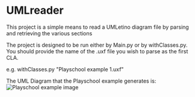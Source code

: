 # UMLreader
This project is a simple means to read a UMLetino diagram file by parsing and retrieving the various sections

The project is designed to be run either by Main.py or by withClasses.py.
You should provide the name of the .uxf file you wish to parse as the first CLA.

e.g. withClasses.py "Playschool example 1.uxf"

The UML Diagram that the Playschool example generates is:
![Playschool example image](https://user-images.githubusercontent.com/23443826/227777238-a58cc869-d12c-4c1f-9034-654a388d57b1.png)
